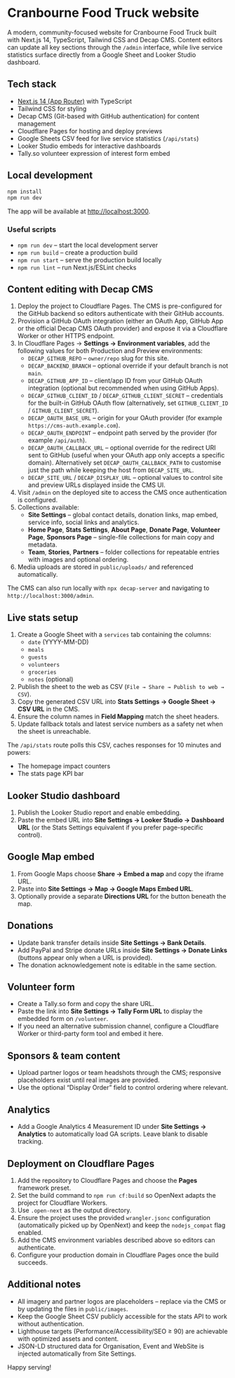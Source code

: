 # Cranbourne Food Truck website

A modern, community-focused website for Cranbourne Food Truck built with Next.js 14, TypeScript, Tailwind CSS and Decap CMS. Content editors can update all key sections through the `/admin` interface, while live service statistics surface directly from a Google Sheet and Looker Studio dashboard.

## Tech stack

- [Next.js 14 (App Router)](https://nextjs.org/) with TypeScript
- Tailwind CSS for styling
- Decap CMS (Git-based with GitHub authentication) for content management
- Cloudflare Pages for hosting and deploy previews
- Google Sheets CSV feed for live service statistics (`/api/stats`)
- Looker Studio embeds for interactive dashboards
- Tally.so volunteer expression of interest form embed

## Local development

```bash
npm install
npm run dev
```

The app will be available at [http://localhost:3000](http://localhost:3000).

### Useful scripts

- `npm run dev` – start the local development server
- `npm run build` – create a production build
- `npm run start` – serve the production build locally
- `npm run lint` – run Next.js/ESLint checks

## Content editing with Decap CMS

1. Deploy the project to Cloudflare Pages. The CMS is pre-configured for the GitHub backend so editors authenticate with their GitHub accounts.
2. Provision a GitHub OAuth integration (either an OAuth App, GitHub App or the official Decap CMS OAuth provider) and expose it via a Cloudflare Worker or other HTTPS endpoint.
3. In Cloudflare Pages → **Settings → Environment variables**, add the following values for both Production and Preview environments:
   - `DECAP_GITHUB_REPO` – `owner/repo` slug for this site.
   - `DECAP_BACKEND_BRANCH` – optional override if your default branch is not `main`.
   - `DECAP_GITHUB_APP_ID` – client/app ID from your GitHub OAuth integration (optional but recommended when using GitHub Apps).
   - `DECAP_GITHUB_CLIENT_ID` / `DECAP_GITHUB_CLIENT_SECRET` – credentials for the built-in GitHub OAuth flow (alternatively, set `GITHUB_CLIENT_ID` / `GITHUB_CLIENT_SECRET`).
   - `DECAP_OAUTH_BASE_URL` – origin for your OAuth provider (for example `https://cms-auth.example.com`).
   - `DECAP_OAUTH_ENDPOINT` – endpoint path served by the provider (for example `/api/auth`).
   - `DECAP_OAUTH_CALLBACK_URL` – optional override for the redirect URI sent to GitHub (useful when your OAuth app only accepts a specific domain). Alternatively set `DECAP_OAUTH_CALLBACK_PATH` to customise just the path while keeping the host from `DECAP_SITE_URL`.
   - `DECAP_SITE_URL` / `DECAP_DISPLAY_URL` – optional values to control site and preview URLs displayed inside the CMS UI.
4. Visit `/admin` on the deployed site to access the CMS once authentication is configured.
5. Collections available:
   - **Site Settings** – global contact details, donation links, map embed, service info, social links and analytics.
   - **Home Page**, **Stats Settings**, **About Page**, **Donate Page**, **Volunteer Page**, **Sponsors Page** – single-file collections for main copy and metadata.
   - **Team**, **Stories**, **Partners** – folder collections for repeatable entries with images and optional ordering.
6. Media uploads are stored in `public/uploads/` and referenced automatically.

The CMS can also run locally with `npx decap-server` and navigating to `http://localhost:3000/admin`.

## Live stats setup

1. Create a Google Sheet with a `services` tab containing the columns:
   - `date` (YYYY-MM-DD)
   - `meals`
   - `guests`
   - `volunteers`
   - `groceries`
   - `notes` (optional)
2. Publish the sheet to the web as CSV (`File → Share → Publish to web → CSV`).
3. Copy the generated CSV URL into **Stats Settings → Google Sheet → CSV URL** in the CMS.
4. Ensure the column names in **Field Mapping** match the sheet headers.
5. Update fallback totals and latest service numbers as a safety net when the sheet is unreachable.

The `/api/stats` route polls this CSV, caches responses for 10 minutes and powers:
- The homepage impact counters
- The stats page KPI bar

## Looker Studio dashboard

1. Publish the Looker Studio report and enable embedding.
2. Paste the embed URL into **Site Settings → Looker Studio → Dashboard URL** (or the Stats Settings equivalent if you prefer page-specific control).

## Google Map embed

1. From Google Maps choose **Share → Embed a map** and copy the iframe URL.
2. Paste into **Site Settings → Map → Google Maps Embed URL**.
3. Optionally provide a separate **Directions URL** for the button beneath the map.

## Donations

- Update bank transfer details inside **Site Settings → Bank Details**.
- Add PayPal and Stripe donate URLs inside **Site Settings → Donate Links** (buttons appear only when a URL is provided).
- The donation acknowledgement note is editable in the same section.

## Volunteer form

- Create a Tally.so form and copy the share URL.
- Paste the link into **Site Settings → Tally Form URL** to display the embedded form on `/volunteer`.
- If you need an alternative submission channel, configure a Cloudflare Worker or third-party form tool and embed it here.

## Sponsors & team content

- Upload partner logos or team headshots through the CMS; responsive placeholders exist until real images are provided.
- Use the optional “Display Order” field to control ordering where relevant.

## Analytics

- Add a Google Analytics 4 Measurement ID under **Site Settings → Analytics** to automatically load GA scripts. Leave blank to disable tracking.

## Deployment on Cloudflare Pages

1. Add the repository to Cloudflare Pages and choose the **Pages** framework preset.
2. Set the build command to `npm run cf:build` so OpenNext adapts the project for Cloudflare Workers.
3. Use `.open-next` as the output directory.
4. Ensure the project uses the provided `wrangler.jsonc` configuration (automatically picked up by OpenNext) and keep the `nodejs_compat` flag enabled.
5. Add the CMS environment variables described above so editors can authenticate.
6. Configure your production domain in Cloudflare Pages once the build succeeds.

## Additional notes

- All imagery and partner logos are placeholders – replace via the CMS or by updating the files in `public/images`.
- Keep the Google Sheet CSV publicly accessible for the stats API to work without authentication.
- Lighthouse targets (Performance/Accessibility/SEO ≥ 90) are achievable with optimized assets and content.
- JSON-LD structured data for Organisation, Event and WebSite is injected automatically from Site Settings.

Happy serving!
